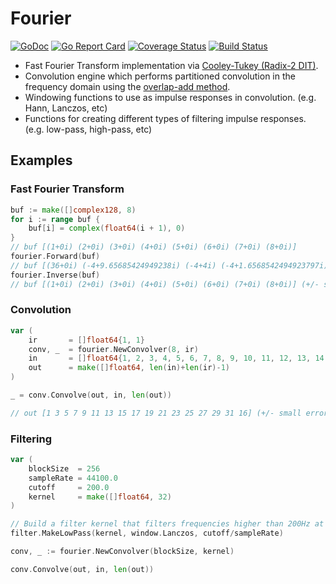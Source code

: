 # Fourier

[![GoDoc](https://godoc.org/github.com/brettbuddin/fourier?status.svg)](https://godoc.org/github.com/brettbuddin/fourier)
[![Go Report Card](https://goreportcard.com/badge/github.com/brettbuddin/fourier)](https://goreportcard.com/report/github.com/brettbuddin/fourier)
[![Coverage Status](https://codecov.io/gh/brettbuddin/fourier/graph/badge.svg)](https://codecov.io/gh/brettbuddin/fourier)
[![Build Status](https://travis-ci.org/brettbuddin/fourier.svg)](https://travis-ci.org/brettbuddin/fourier)

- Fast Fourier Transform implementation via [Cooley-Tukey (Radix-2 DIT)](https://en.wikipedia.org/wiki/Cooley–Tukey_FFT_algorithm).
- Convolution engine which performs partitioned convolution in the frequency domain using the [overlap-add method](https://en.wikipedia.org/wiki/Overlap–add_method).
- Windowing functions to use as impulse responses in convolution. (e.g.  Hann, Lanczos, etc)
- Functions for creating different types of filtering impulse responses. (e.g.  low-pass, high-pass, etc)

## Examples

### Fast Fourier Transform

```go
buf := make([]complex128, 8)
for i := range buf {
    buf[i] = complex(float64(i + 1), 0)
}
// buf [(1+0i) (2+0i) (3+0i) (4+0i) (5+0i) (6+0i) (7+0i) (8+0i)]
fourier.Forward(buf)
// buf [(36+0i) (-4+9.65685424949238i) (-4+4i) (-4+1.6568542494923797i)...
fourier.Inverse(buf)
// buf [(1+0i) (2+0i) (3+0i) (4+0i) (5+0i) (6+0i) (7+0i) (8+0i)] (+/- small error)
```

### Convolution

```go
var (
    ir       = []float64{1, 1}
    conv, _  = fourier.NewConvolver(8, ir)
    in       = []float64{1, 2, 3, 4, 5, 6, 7, 8, 9, 10, 11, 12, 13, 14, 15, 16}
    out      = make([]float64, len(in)+len(ir)-1)
)

_ = conv.Convolve(out, in, len(out))

// out [1 3 5 7 9 11 13 15 17 19 21 23 25 27 29 31 16] (+/- small error)
```

### Filtering

```go
var (
    blockSize  = 256
    sampleRate = 44100.0
    cutoff     = 200.0
    kernel     = make([]float64, 32)
)

// Build a filter kernel that filters frequencies higher than 200Hz at 44.1kHz sampling rate.
filter.MakeLowPass(kernel, window.Lanczos, cutoff/sampleRate)

conv, _ := fourier.NewConvolver(blockSize, kernel)

conv.Convolve(out, in, len(out))
```
